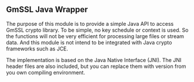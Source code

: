 ## GmSSL Java Wrapper

The purpose of this module is to provide a simple Java API to access GmSSL
crypto library. To be simple, no key schedule or context is used. So the
functions will not be very efficient for processing large files or stream data.
And this module is not intend to be integrated with Java crypto frameworks such
as JCE.

The implementation is based on the Java Native Interface (JNI). The JNI header
files are also included, but you can replace them with version from you own
compiling environment.
